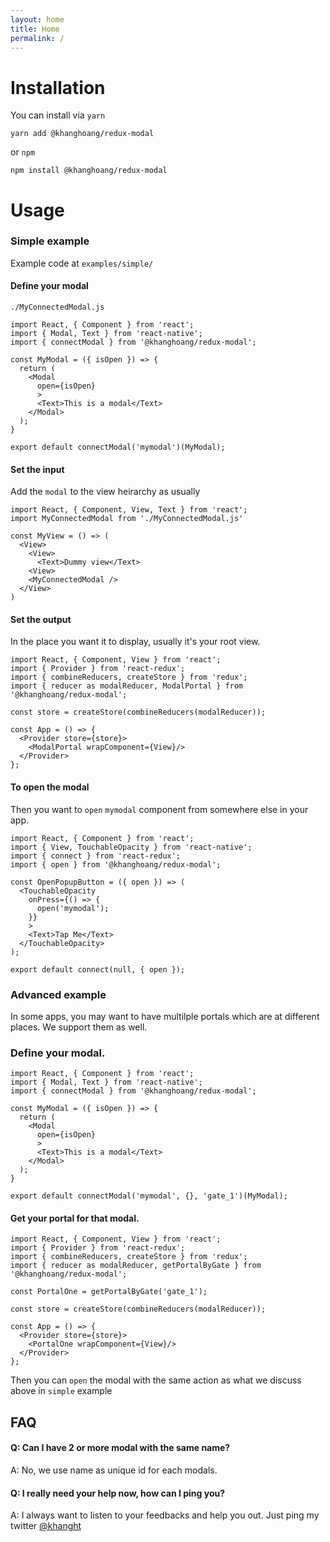 ```yaml
---
layout: home
title: Home
permalink: /
---
```


# Installation
You can install via `yarn`
```
yarn add @khanghoang/redux-modal
```
or `npm`
```
npm install @khanghoang/redux-modal
```

# Usage
### Simple example
Example code at `examples/simple/`  

#### Define your modal
`./MyConnectedModal.js`
```
import React, { Component } from 'react';
import { Modal, Text } from 'react-native';
import { connectModal } from '@khanghoang/redux-modal';

const MyModal = ({ isOpen }) => {
  return (
    <Modal
      open={isOpen}
      >
      <Text>This is a modal</Text>
    </Modal>
  );
}

export default connectModal('mymodal')(MyModal);
```
#### Set the input
Add the `modal` to the view heirarchy as usually
```
import React, { Component, View, Text } from 'react';
import MyConnectedModal from './MyConnectedModal.js'

const MyView = () => (
  <View>
    <View>
      <Text>Dummy view</Text>
    <View>
    <MyConnectedModal />
  </View>
)
```

#### Set the output
In the place you want it to display, usually it's your root view. 
```
import React, { Component, View } from 'react';
import { Provider } from 'react-redux';
import { combineReducers, createStore } from 'redux';
import { reducer as modalReducer, ModalPortal } from '@khanghoang/redux-modal';

const store = createStore(combineReducers(modalReducer));

const App = () => {
  <Provider store={store}>
    <ModalPortal wrapComponent={View}/>
  </Provider>
};
```

#### To open the modal
Then you want to `open` `mymodal` component from somewhere else in your app.
```                                  
import React, { Component } from 'react';
import { View, TouchableOpacity } from 'react-native';
import { connect } from 'react-redux';
import { open } from '@khanghoang/redux-modal';

const OpenPopupButton = ({ open }) => (
  <TouchableOpacity
    onPress={() => {
      open('mymodal');
    }}
    >
    <Text>Tap Me</Text>
  </TouchableOpacity>
);

export default connect(null, { open });
```

### Advanced example
In some apps, you may want to have multilple portals which are at different places. We support 
them as well.  
### Define your modal.
```
import React, { Component } from 'react';
import { Modal, Text } from 'react-native';
import { connectModal } from '@khanghoang/redux-modal';

const MyModal = ({ isOpen }) => {
  return (
    <Modal
      open={isOpen}
      >
      <Text>This is a modal</Text>
    </Modal>
  );
}

export default connectModal('mymodal', {}, 'gate_1')(MyModal);
```
#### Get your portal for that modal.
```
import React, { Component, View } from 'react';
import { Provider } from 'react-redux';
import { combineReducers, createStore } from 'redux';
import { reducer as modalReducer, getPortalByGate } from '@khanghoang/redux-modal';

const PortalOne = getPortalByGate('gate_1');

const store = createStore(combineReducers(modalReducer));

const App = () => {
  <Provider store={store}>
    <PortalOne wrapComponent={View}/>
  </Provider>
};
```

Then you can `open` the modal with the same action as what we discuss above in `simple` example

## FAQ
#### Q: Can I have 2 or more modal with the same name?
A: No, we use name as unique id for each modals.

#### Q: I really need your help now, how can I ping you?
A: I always want to listen to your feedbacks and help you out.
Just ping my twitter [@khanght](https://twitter.com/@khanght)
